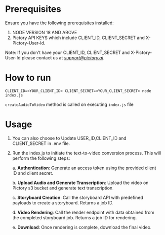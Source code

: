 # Prerequisites
Ensure you have the following prerequisites installed:

1. NODE VERSION 18 AND ABOVE
3. Pictory API KEYS which include CLIENT_ID, CLIENT_SECRET and X-Pictory-User-Id.    

Note: If you don't have your CLIENT_ID, CLIENT_SECRET and X-Pictory-User-Id please contact us at *support@pictory.ai*.

# How to run
```
CLIENT_ID=<YOUR_CLIENT_ID> CLIENT_SECRET=<YOUR_CLIENT_SECRET> node index.js
```
`createAudioToVideo` method is called on executing `index.js` file 
# Usage
 1. You can also choose to Update USER_ID,CLIENT_ID and CLIENT_SECRET in .env file.

 2. Run the index.js to initiate the text-to-video conversion process. This will perform the following steps:

     a. **Authentication**: Generate an access token using the provided client ID and client secret.
    
     b. **Upload Audio and Generate Transcription**: Upload the video on Pictory s3 bucket and generate text transcription.
    
     c. **Storyboard Creation**: Call the storyboard API with predefined payloads to create a storyboard. Returns a job ID.
         
     d. **Video Rendering**: Call the render endpoint with data obtained from the completed storyboard job. Returns a job ID for rendering.
    
     e. **Download**: Once rendering is complete, download the final video.
  
